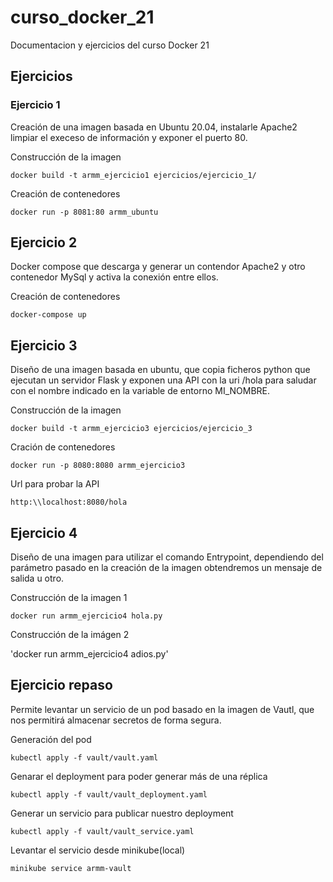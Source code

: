# curso_docker_21
Documentacion y ejercicios del curso Docker 21

## Ejercicios

### Ejercicio 1
Creación de una imagen basada en Ubuntu 20.04, instalarle Apache2 limpiar el execeso de información y exponer el puerto 80.

Construcción de la imagen

`docker build -t armm_ejercicio1 ejercicios/ejercicio_1/`

Creación de contenedores

`docker run -p 8081:80 armm_ubuntu`

## Ejercicio 2
Docker compose que descarga y generar un contendor Apache2 y otro contenedor MySql y activa la conexión entre ellos.

Creación de contenedores

`docker-compose up`

## Ejercicio 3
Diseño de una imagen basada en ubuntu, que copia ficheros python que ejecutan un servidor Flask y exponen una API con la uri /hola para saludar con el nombre indicado en la variable de entorno MI_NOMBRE.

Construcción de la imagen

`docker build -t armm_ejercicio3 ejercicios/ejercicio_3`

Cración de contenedores

`docker run -p 8080:8080 armm_ejercicio3`

Url para probar la API

`http:\\localhost:8080/hola`

## Ejercicio 4
Diseño de una imagen para utilizar el comando Entrypoint, dependiendo del parámetro pasado en la creación de la imagen obtendremos un mensaje de salida u otro.

Construcción de la imagen 1

`docker run armm_ejercicio4 hola.py`

Construcción de la imágen 2

'docker run armm_ejercicio4 adios.py'

## Ejercicio repaso
Permite levantar un servicio de un pod basado en la imagen de Vautl, que nos permitirá almacenar secretos de forma segura.

Generación del pod

`kubectl apply -f vault/vault.yaml`

Genarar el deployment para poder generar más de una réplica

`kubectl apply -f vault/vault_deployment.yaml`

Generar un servicio para publicar nuestro deployment

`kubectl apply -f vault/vault_service.yaml`

Levantar el servicio desde minikube(local)

`minikube service armm-vault`
